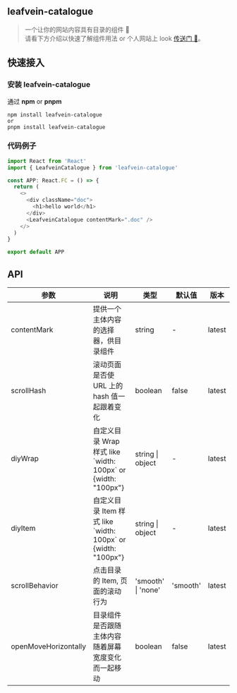 ## leafvein-catalogue

> 一个让你的网站内容具有目录的组件 📑  
> 请看下方介绍以快速了解组件用法 or 个人网站上 look [传送门 🚪](https://zealleaf.github.io/treehouse/packages/leafvein-catalogue)。

## 快速接入

### 安装 leafvein-catalogue

通过 **npm** or **pnpm**

```shell
npm install leafvein-catalogue
or
pnpm install leafvein-catalogue
```

### 代码例子

```js
import React from 'React'
import { LeafveinCatalogue } from 'leafvein-catalogue'

const APP: React.FC = () => {
  return (
    <>
      <div className="doc">
        <h1>hello world</h1>
      </div>
      <LeafveinCatalogue contentMark=".doc" />
    </>
  )
}

export default APP
```

## API

| 参数                 | 说明                                                           | 类型               | 默认值   | 版本   |
| -------------------- | -------------------------------------------------------------- | ------------------ | -------- | ------ |
| contentMark          | 提供一个主体内容的选择器，供目录组件                           | string             | -        | latest |
| scrollHash           | 滚动页面是否使 URL 上的 hash 值一起跟着变化                    | boolean            | false    | latest |
| diyWrap              | 自定义目录 Wrap 样式 like \`width: 100px\` or {width: "100px"} | string \| object   | -        | latest |
| diyItem              | 自定义目录 Item 样式 like \`width: 100px\` or {width: "100px"} | string \| object   | -        | latest |
| scrollBehavior       | 点击目录的 Item, 页面的滚动行为                                | 'smooth' \| 'none' | 'smooth' | latest |
| openMoveHorizontally | 目录组件是否跟随主体内容随着屏幕宽度变化而一起移动             | boolean            | false    | latest |
